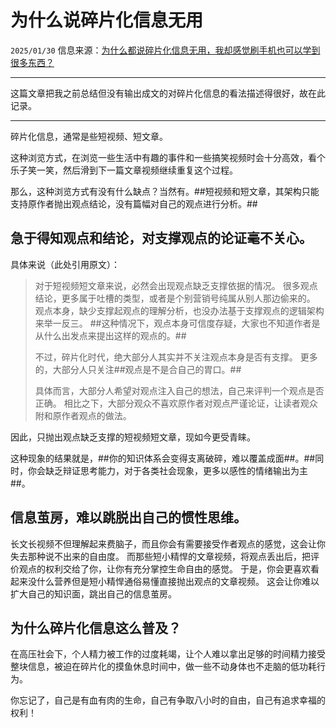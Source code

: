 # 为什么说碎片化信息无用

``2025/01/30``
信息来源：[为什么都说碎片化信息无用，我却感觉刷手机也可以学到很多东西？](https://www.zhihu.com/question/418830791/answer/2398273651)

- - -

这篇文章把我之前总结但没有输出成文的对碎片化信息的看法描述得很好，故在此记录。

- - -

碎片化信息，通常是些短视频、短文章。

这种浏览方式，在浏览一些生活中有趣的事件和一些搞笑视频时会十分高效，看个乐子笑一笑，然后滑到下一篇文章视频继续重复这个过程。

那么，这种浏览方式有没有什么缺点？当然有。##短视频和短文章，其架构只能支持原作者抛出观点结论，没有篇幅对自己的观点进行分析。##

## 急于得知观点和结论，对支撑观点的论证毫不关心。

具体来说（此处引用原文）：
> 对于短视频短文章来说，必然会出现观点缺乏支撑依据的情况。
> 很多观点结论，更多属于吐槽的类型，或者是个别营销号纯属从别人那边偷来的。
> 观点本身，缺少支撑起观点的理解分析，也没办法基于支撑观点的逻辑架构来举一反三。
> ##这种情况下，观点本身可信度存疑，大家也不知道作者是从什么出发点来提出这样的观点的。##
>
> 不过，碎片化时代，绝大部分人其实并不关注观点本身是否有支撑。
> 更多的，大部分人只关注##观点是不是合自己的胃口。##
>
> 具体而言，大部分人希望对观点注入自己的想法，自己来评判一个观点是否正确。
> 相比之下，大部分观众不喜欢原作者对观点严谨论证，让读者观众附和原作者观点的做法。

因此，只抛出观点缺乏支撑的短视频短文章，现如今更受青睐。

这种现象的结果就是，##你的知识体系会变得支离破碎，难以覆盖成面##。##同时，你会缺乏辩证思考能力，对于各类社会现象，更多以感性的情绪输出为主##。

## 信息茧房，难以跳脱出自己的惯性思维。

长文长视频不但理解起来费脑子，而且你会有需要接受作者观点的感觉，这会让你失去那种说不出来的自由度。
而那些短小精悍的文章视频，将观点丢出后，把评价观点的权利交给了你，让你有充分掌控生命自由的感觉。
于是，你会更喜欢看起来没什么营养但是短小精悍通俗易懂直接抛出观点的文章视频。
这会让你难以扩大自己的知识面，跳出自己的信息茧房。

## 为什么碎片化信息这么普及？

在高压社会下，个人精力被工作的过度耗竭，让个人难以拿出足够的时间精力接受整块信息，被迫在碎片化的摸鱼休息时间中，做一些不动身体也不走脑的低功耗行为。

你忘记了，自己是有血有肉的生命，自己有争取八小时的自由，自己有追求幸福的权利！
